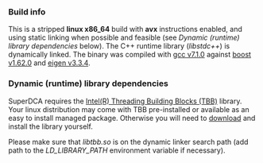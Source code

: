 ### Build info
This is a stripped **linux x86_64** build with **avx** instructions enabled, and using static linking when possible and feasible (see *Dynamic (runtime) library dependencies* below). The C++ runtime library (*libstdc++*) is dynamically linked. The binary was compiled with [gcc v7.1.0](https://gcc.gnu.org/) against [boost v1.62.0](https://www.boost.org/) and [eigen v3.3.4](https://eigen.tuxfamily.org/).

### Dynamic (runtime) library dependencies
SuperDCA requires the [Intel(R) Threading Building Blocks (TBB)](https://www.threadingbuildingblocks.org/) library. Your linux distribution may come with TBB pre-installed or available as an easy to install managed package. Otherwise you will need to [download](https://github.com/01org/tbb/releases/) and install the library yourself.

Please make sure that *libtbb.so* is on the dynamic linker search path (add path to the *LD_LIBRARY_PATH* environment variable if necessary).
